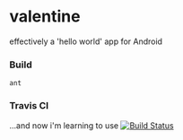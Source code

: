 valentine
=========

effectively a 'hello world' app for Android

### Build
`ant`

### Travis CI
...and now i'm learning to use [![Build Status](https://travis-ci.org/L1NT/valentine.svg?branch=master)](https://travis-ci.org/L1NT/valentine)
